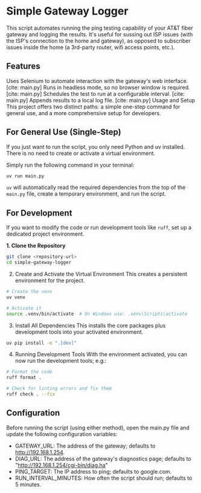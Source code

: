 # Simple Gateway Logger

This script automates running the ping testing capability of your AT&T fiber gateway and logging the results. It's useful for sussing out ISP issues (with the ISP's connection to the home and gateway), as opposed to subscriber issues inside the home (a 3rd-party router, wifi access points, etc.).

## Features
Uses Selenium to automate interaction with the gateway's web interface. [cite: main.py]
Runs in headless mode, so no browser window is required. [cite: main.py]
Schedules the test to run at a configurable interval. [cite: main.py]
Appends results to a local log file. [cite: main.py]
Usage and Setup
This project offers two distinct paths: a simple one-step command for general use, and a more comprehensive setup for developers.

## For General Use (Single-Step)
If you just want to run the script, you only need Python and uv installed. There is no need to create or activate a virtual environment.

Simply run the following command in your terminal:

```bash
uv run main.py
```

`uv` will automatically read the required dependencies from the top of the `main.py` file, create a temporary environment, and run the script.

## For Development

If you want to modify the code or run development tools like `ruff`, set up a dedicated project environment.

**1. Clone the Repository**

```bash
git clone <repository-url>
cd simple-gateway-logger
```

2. Create and Activate the Virtual Environment
This creates a persistent environment for the project.


```bash
# Create the venv
uv venv

# Activate it
source .venv/bin/activate  # On Windows use: .venv\Scripts\activate
```

3. Install All Dependencies
This installs the core packages plus development tools into your activated environment.

```bash
uv pip install -e ".[dev]"
```

4. Running Development Tools
With the environment activated, you can now run the development tools; e.g.:

```bash
# Format the code
ruff format .

# Check for linting errors and fix them
ruff check . --fix
```

## Configuration
Before running the script (using either method), open the main.py file and update the following configuration variables:

- GATEWAY_URL: The address of the gateway; defaults to http://192.168.1.254.
- DIAG_URL: The address of the gateway's diagnostics page; defaults to "http://192.168.1.254/cgi-bin/diag.ha"
- PING_TARGET: The IP address to ping; defaults to google.com.
- RUN_INTERVAL_MINUTES: How often the script should run; defaults to 5 minutes.
